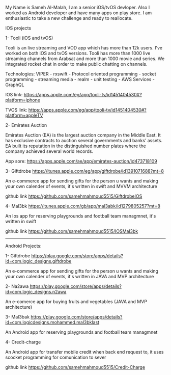 
My Name is Sameh Al-Malah, I am a senior iOS/tvOS devloper. Also I worked as Android developer and have many apps on play store.
I am enthusiastic to take a new challenge and ready to reallocate. 

IOS projects 

1- Tooli (iOS and tvOS)

Tooli is an live streaming and VOD app which has more than 12k users. I've worked on both iOS and tvOS versions.
Tooli has more than 1000 live streaming channels from Arabsat and more than 1000 movie and series.
We integrated rocket chat in order to make public chatting on channels.

Technologies: 
VIPER - rxswift - Protocol oriented programming - socket programming - streaming media - realm - unit testing - AWS Services - GraphQL

IOS link: https://apps.apple.com/eg/app/tooli-tv/id1451404530#?platform=iphone

TVOS link: https://apps.apple.com/eg/app/tooli-tv/id1451404530#?platform=appleTV


2- Emirates Auction

Emirates Auction (EA) is the largest auction company in the Middle East. It has exclusive contracts to auction several governments and banks’ assets. EA built its reputation in the distinguished number plates where the company achieved several world records.

App sore: https://apps.apple.com/ae/app/emirates-auction/id473718109


3- Giftdrobe https://itunes.apple.com/eg/app/giftdrobe/id1391071688?mt=8

 An e-commerce app for sending gifts for the person u wants and making your own calender of events, it's written in swift and MVVM architecture

github link https://github.com/samehmahmoud5515/GiftdrobeIOS


4- Mal3bk https://itunes.apple.com/gb/app/mal3abk/id1279805257?mt=8

 An Ios app for reserving playgrounds and football team managmnet, it's written in swift 
 
 github link https://github.com/samehmahmoud5515/IOSMal3bk
 
-----------------------------------------------------------------------------------------------------------------------------------

Android Projects:

1- Giftdrobe https://play.google.com/store/apps/details?id=com.logic_designs.giftdrobe

 An e-commerce app for sending gifts for the person u wants and making your own calender of events, it's written in JAVA and MVP architecture
 
2- Na2awa https://play.google.com/store/apps/details?id=com.logic_designs.n2awa
 
An e-comerce app for buying fruits and vegetables (JAVA and MVP architecture)

3- Mal3bak  https://play.google.com/store/apps/details?id=com.logicdesigns.mohammed.mal3bklast

 An Android app for reserving playgrounds and football team managmnet
 
 4- Credit-charge 
 
 An Android app for transfer mobile credit when back end request to, it uses scocket programming for comunication to sever 
 
 github link https://github.com/samehmahmoud5515/Credit-Charge
